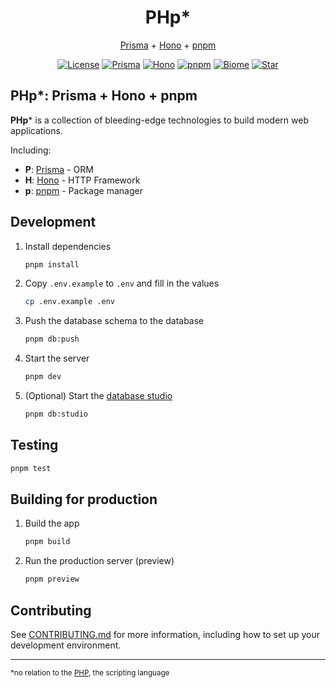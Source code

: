<div align="center">
<h1>
   PHp*
</h1>

[Prisma](https://www.prisma.io/) + [Hono](https://hono.dev/) + [pnpm](https://pnpm.io/) 

[![License](https://custom-icon-badges.demolab.com/github/license/bedtime-coders/phpstack?label=License&color=blue&logo=law&labelColor=0d1117&)](https://github.com/bedtime-coders/phpstack/blob/main/LICENSE)
[![Prisma](https://img.shields.io/badge/Prisma-2D3748?logo=prisma&logoColor=white)](https://www.prisma.io/)
[![Hono](https://custom-icon-badges.demolab.com/badge/Hono-1e1e20.svg?logo=honojs)](https://hono.dev/)
[![pnpm](https://custom-icon-badges.demolab.com/badge/pnpm-242526.svg?logo=pnpm)](https://pnpm.io/)
[![Biome](https://img.shields.io/badge/Biome-24272f?logo=biome&logoColor=f6f6f9)](https://biomejs.dev/)
[![Star](https://custom-icon-badges.demolab.com/github/stars/bedtime-coders/phpstack?logo=star&logoColor=373737&label=Star)](https://github.com/bedtime-coders/phpstack/stargazers/)

</div>

## PHp*: Prisma + Hono + pnpm

**PHp*** is a collection of bleeding-edge technologies to build modern web applications.

Including:

- **P**: [Prisma](https://www.prisma.io) - ORM
- **H**: [Hono](https://hono.dev) - HTTP Framework
- **p**: [pnpm](https://pnpm.io) - Package manager

## Development

1. Install dependencies

   ```bash
   pnpm install
   ```

2. Copy `.env.example` to `.env` and fill in the values

   ```bash
   cp .env.example .env
   ```

3. Push the database schema to the database

   ```bash
   pnpm db:push
   ```

4. Start the server

   ```bash
   pnpm dev
   ```

5. (Optional) Start the [database studio](https://www.prisma.io/studio)
   ```bash
   pnpm db:studio
   ```

## Testing

```bash
pnpm test
```

## Building for production

1. Build the app

   ```bash
   pnpm build
   ```

2. Run the production server (preview)

   ```bash
   pnpm preview
   ```

## Contributing

See [CONTRIBUTING.md](./CONTRIBUTING.md) for more information, including how to set up your development environment.

---

<sup>*no relation to the [PHP](https://www.php.net), the scripting language</sup>
